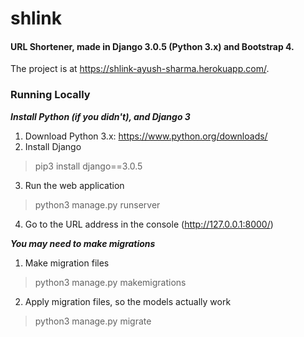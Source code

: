 # shlink
#### URL Shortener, made in Django 3.0.5 (Python 3.x) and Bootstrap 4.
The project is at https://shlink-ayush-sharma.herokuapp.com/.


### Running Locally

***Install Python (if you didn't), and Django 3***
1. Download Python 3.x: https://www.python.org/downloads/
2. Install Django
> pip3 install django==3.0.5
3. Run the web application
> python3 manage.py runserver 
4. Go to the URL address in the console (http://127.0.0.1:8000/)

***You may need to make migrations***
1. Make migration files
> python3 manage.py makemigrations
2. Apply migration files, so the models actually work
> python3 manage.py migrate
